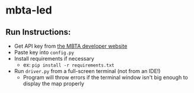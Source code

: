# mbta-led

## Run Instructions:
- Get API key from [the MBTA developer website](api-v3.mbta.com)
- Paste key into `config.py`
- Install requirements if necessary
  - ex: `pip install -r requirements.txt`
- Run `driver.py` from a full-screen terminal (not from an IDE!)
  - Program will throw errors if the terminal window isn't big enough to display the map properly
